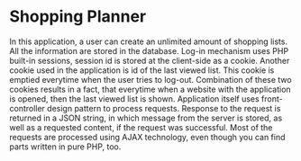 # Shopping Planner
In this application, a user can create an unlimited amount of shopping lists. All the information are stored in the database. Log-in mechanism uses PHP built-in sessions, session id is stored at the client-side as a cookie. Another cookie used in the application is id of the last viewed list. This cookie is emptied everytime when the user tries to log-out. Combination of these two cookies results in a fact, that everytime when a website with the application is opened, then the last viewed list is shown. Application itself uses front-controller design pattern to process requests. Response to the request is returned in a JSON string, in which message from the server is stored, as well as a requested content, if the request was successful. Most of the requests are processed using AJAX technology, even though you can find parts written in pure PHP, too.
